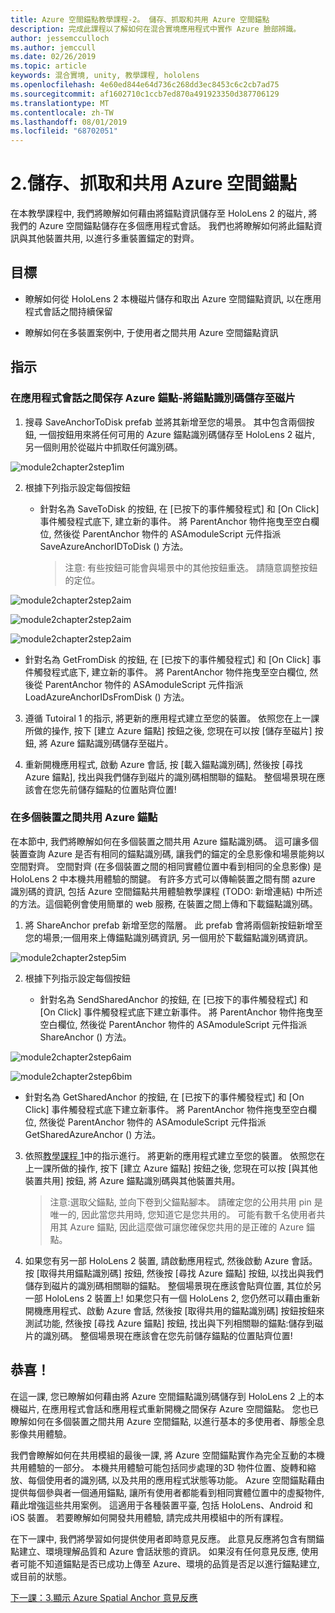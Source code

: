 ```yaml
---
title: Azure 空間錨點教學課程-2。 儲存、抓取和共用 Azure 空間錨點
description: 完成此課程以了解如何在混合實境應用程式中實作 Azure 臉部辨識。
author: jessemcculloch
ms.author: jemccull
ms.date: 02/26/2019
ms.topic: article
keywords: 混合實境, unity, 教學課程, hololens
ms.openlocfilehash: 4e60ed844e64d736c268dd3ec8453c6c2cb7ad75
ms.sourcegitcommit: af1602710c1ccb7ed870a491923350d387706129
ms.translationtype: MT
ms.contentlocale: zh-TW
ms.lasthandoff: 08/01/2019
ms.locfileid: "68702051"
---
```

# <a name="2-saving-retrieving-and-sharing-azure-spatial-anchors"></a>2.儲存、抓取和共用 Azure 空間錨點

在本教學課程中, 我們將瞭解如何藉由將錨點資訊儲存至 HoloLens 2 的磁片, 將我們的 Azure 空間錨點儲存在多個應用程式會話。 我們也將瞭解如何將此錨點資訊與其他裝置共用, 以進行多重裝置錨定的對齊。

## <a name="objectives"></a>目標

* 瞭解如何從 HoloLens 2 本機磁片儲存和取出 Azure 空間錨點資訊, 以在應用程式會話之間持續保留

* 瞭解如何在多裝置案例中, 于使用者之間共用 Azure 空間錨點資訊

## <a name="instructions"></a>指示

### <a name="persist-azure-anchors-between-app-sessions---save-anchor-id-to-disk"></a>在應用程式會話之間保存 Azure 錨點-將錨點識別碼儲存至磁片

1. 搜尋 SaveAnchorToDisk prefab 並將其新增至您的場景。 其中包含兩個按鈕, 一個按鈕用來將任何可用的 Azure 錨點識別碼儲存至 HoloLens 2 磁片, 另一個則用於從磁片中抓取任何識別碼。

![module2chapter2step1im](images/module2chapter2step1im.PNG)

2. 根據下列指示設定每個按鈕

   - 針對名為 SaveToDisk 的按鈕, 在 [已按下的事件觸發程式] 和 [On Click] 事件觸發程式底下, 建立新的事件。 將 ParentAnchor 物件拖曳至空白欄位, 然後從 ParentAnchor 物件的 ASAmoduleScript 元件指派 SaveAzureAnchorIDToDisk () 方法。
   
     > 注意: 有些按鈕可能會與場景中的其他按鈕重迭。 請隨意調整按鈕的定位。

![module2chapter2step2aim](images/module2chapter2step2aim.PNG)

![module2chapter2step2aim](images/module2chapter2step2bim.PNG)

![module2chapter2step2aim](images/module2chapter2step2cim.PNG)


   - 針對名為 GetFromDisk 的按鈕, 在 [已按下的事件觸發程式] 和 [On Click] 事件觸發程式底下, 建立新的事件。 將 ParentAnchor 物件拖曳至空白欄位, 然後從 ParentAnchor 物件的 ASAmoduleScript 元件指派 LoadAzureAnchorIDsFromDisk () 方法。

3. 遵循 Tutoiral 1 的指示, 將更新的應用程式建立至您的裝置。 依照您在上一課所做的操作, 按下 [建立 Azure 錨點] 按鈕之後, 您現在可以按 [儲存至磁片] 按鈕, 將 Azure 錨點識別碼儲存至磁片。

4. 重新開機應用程式, 啟動 Azure 會話, 按 [載入錨點識別碼], 然後按 [尋找 Azure 錨點], 找出與我們儲存到磁片的識別碼相關聯的錨點。 整個場景現在應該會在您先前儲存錨點的位置貼齊位置!

### <a name="share-azure-anchors-between-multiple-devices"></a>在多個裝置之間共用 Azure 錨點

在本節中, 我們將瞭解如何在多個裝置之間共用 Azure 錨點識別碼。 這可讓多個裝置查詢 Azure 是否有相同的錨點識別碼, 讓我們的錨定的全息影像和場景能夠以空間對齊。 空間對齊 (在多個裝置之間的相同實體位置中看到相同的全息影像) 是 HoloLens 2 中本機共用體驗的關鍵。 有許多方式可以傳輸裝置之間有關 azure 識別碼的資訊, 包括 Azure 空間錨點共用體驗教學課程 (TODO: 新增連結) 中所述的方法。這個範例會使用簡單的 web 服務, 在裝置之間上傳和下載錨點識別碼。

1. 將 ShareAnchor prefab 新增至您的階層。 此 prefab 會將兩個新按鈕新增至您的場景;一個用來上傳錨點識別碼資訊, 另一個用於下載錨點識別碼資訊。 

![module2chapter2step5im](images/module2chapter2step5im.PNG)

2. 根據下列指示設定每個按鈕

   - 針對名為 SendSharedAnchor 的按鈕, 在 [已按下的事件觸發程式] 和 [On Click] 事件觸發程式底下建立新事件。 將 ParentAnchor 物件拖曳至空白欄位, 然後從 ParentAnchor 物件的 ASAmoduleScript 元件指派 ShareAnchor () 方法。

![module2chapter2step6aim](images/module2chapter2step6aim.PNG)

![module2chapter2step6bim](images/module2chapter2step6bim.PNG)

   - 針對名為 GetSharedAnchor 的按鈕, 在 [已按下的事件觸發程式] 和 [On Click] 事件觸發程式底下建立新事件。 將 ParentAnchor 物件拖曳至空白欄位, 然後從 ParentAnchor 物件的 ASAmoduleScript 元件指派 GetSharedAzureAnchor () 方法。

3. 依照[教學課程 1](mrlearning-base-ch1.md)中的指示進行。 將更新的應用程式建立至您的裝置。 依照您在上一課所做的操作, 按下 [建立 Azure 錨點] 按鈕之後, 您現在可以按 [與其他裝置共用] 按鈕, 將 Azure 錨點識別碼與其他裝置共用。

   > 注意:選取父錨點, 並向下卷到父錨點腳本。 請確定您的公用共用 pin 是唯一的, 因此當您共用時, 您知道它是您共用的。 可能有數千名使用者共用其 Azure 錨點, 因此這麼做可讓您確保您共用的是正確的 Azure 錨點。

4. 如果您有另一部 HoloLens 2 裝置, 請啟動應用程式, 然後啟動 Azure 會話。 按 [取得共用錨點識別碼] 按鈕, 然後按 [尋找 Azure 錨點] 按鈕, 以找出與我們儲存到磁片的識別碼相關聯的錨點。 整個場景現在應該會貼齊位置, 其位於另一部 HoloLens 2 裝置上! 如果您只有一個 HoloLens 2, 您仍然可以藉由重新開機應用程式、啟動 Azure 會話, 然後按 [取得共用的錨點識別碼] 按鈕按鈕來測試功能, 然後按 [尋找 Azure 錨點] 按鈕, 找出與下列相關聯的錨點:儲存到磁片的識別碼。 整個場景現在應該會在您先前儲存錨點的位置貼齊位置!

## <a name="congratulations"></a>恭喜！
在這一課, 您已瞭解如何藉由將 Azure 空間錨點識別碼儲存到 HoloLens 2 上的本機磁片, 在應用程式會話和應用程式重新開機之間保存 Azure 空間錨點。 您也已瞭解如何在多個裝置之間共用 Azure 空間錨點, 以進行基本的多使用者、靜態全息影像共用體驗。

我們會瞭解如何在共用模組的最後一課, 將 Azure 空間錨點實作為完全互動的本機共用體驗的一部分。 本機共用體驗可能包括同步處理的3D 物件位置、旋轉和縮放、每個使用者的識別碼, 以及共用的應用程式狀態等功能。 Azure 空間錨點藉由提供每個參與者一個通用錨點, 讓所有使用者都能看到相同實體位置中的虛擬物件, 藉此增強這些共用案例。 這適用于各種裝置平臺, 包括 HoloLens、Android 和 iOS 裝置。 若要瞭解如何開發共用體驗, 請完成共用模組中的所有課程。

在下一課中, 我們將學習如何提供使用者即時意見反應。 此意見反應將包含有關錨點建立、環境理解品質和 Azure 會話狀態的資訊。 如果沒有任何意見反應, 使用者可能不知道錨點是否已成功上傳至 Azure、環境的品質是否足以進行錨點建立, 或目前的狀態。

[下一課：3.顯示 Azure Spatial Anchor 意見反應](mrlearning-asa-ch3.md)

